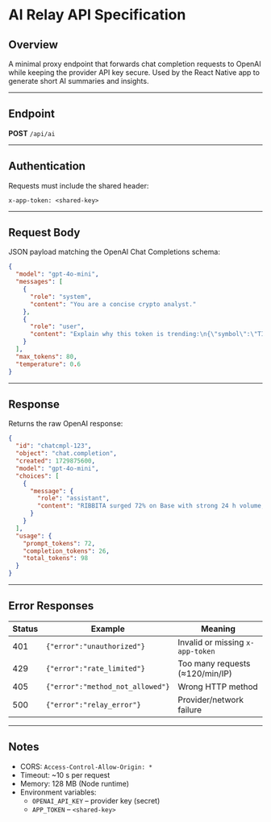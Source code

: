 # AI Relay API Specification

## Overview

A minimal proxy endpoint that forwards chat completion requests to OpenAI while
keeping the provider API key secure.
Used by the React Native app to generate short AI summaries and insights.

---

## Endpoint

**POST** `/api/ai`

---

## Authentication

Requests must include the shared header:

```
x-app-token: <shared-key>
```

---

## Request Body

JSON payload matching the OpenAI Chat Completions schema:

```json
{
  "model": "gpt-4o-mini",
  "messages": [
    {
      "role": "system",
      "content": "You are a concise crypto analyst."
    },
    {
      "role": "user",
      "content": "Explain why this token is trending:\n{\"symbol\":\"TIBBIR\",\"pct_change_24h\":72.3}"
    }
  ],
  "max_tokens": 80,
  "temperature": 0.6
}
```

---

## Response

Returns the raw OpenAI response:

```json
{
  "id": "chatcmpl-123",
  "object": "chat.completion",
  "created": 1729875600,
  "model": "gpt-4o-mini",
  "choices": [
    {
      "message": {
        "role": "assistant",
        "content": "RIBBITA surged 72% on Base with strong 24 h volume; social traction likely drove the move."
      }
    }
  ],
  "usage": {
    "prompt_tokens": 72,
    "completion_tokens": 26,
    "total_tokens": 98
  }
}
```

---

## Error Responses

| Status | Example                          | Meaning                          |
| ------ | -------------------------------- | -------------------------------- |
| 401    | `{"error":"unauthorized"}`       | Invalid or missing `x-app-token` |
| 429    | `{"error":"rate_limited"}`       | Too many requests (≈120/min/IP)  |
| 405    | `{"error":"method_not_allowed"}` | Wrong HTTP method                |
| 500    | `{"error":"relay_error"}`        | Provider/network failure         |

---

## Notes

- CORS: `Access-Control-Allow-Origin: *`
- Timeout: ~10 s per request
- Memory: 128 MB (Node runtime)
- Environment variables:
  - `OPENAI_API_KEY` – provider key (secret)
  - `APP_TOKEN` – `<shared-key>`

